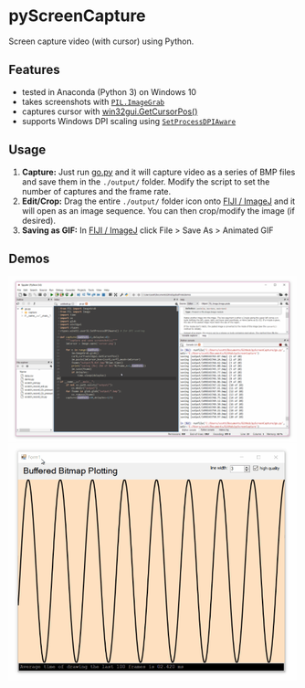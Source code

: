 # pyScreenCapture
Screen capture video (with cursor) using Python.

## Features
* tested in Anaconda (Python 3) on Windows 10
* takes screenshots with [`PIL.ImageGrab`](http://effbot.org/imagingbook/imagegrab.htm)
* captures cursor with [win32gui.GetCursorPos()](https://msdn.microsoft.com/en-us/library/ms648390(VS.85).aspx)
* supports Windows DPI scaling using [`SetProcessDPIAware`](http://programtalk.com/python-examples/ctypes.windll.user32.SetProcessDPIAware/)

## Usage
1. **Capture:** Just run [go.py](go.py) and it will capture video as a series of BMP files and save them in the `./output/` folder. Modify the script to set the number of captures and the frame rate. 
2. **Edit/Crop:** Drag the entire `./output/` folder icon onto [FIJI / ImageJ](http://fiji.sc/) and it will open as an image sequence. You can then crop/modify the image (if desired). 
3. **Saving as GIF:** In [FIJI / ImageJ](http://fiji.sc/) click File > Save As > Animated GIF

## Demos
![](demo.gif)
![](demo2.gif)

